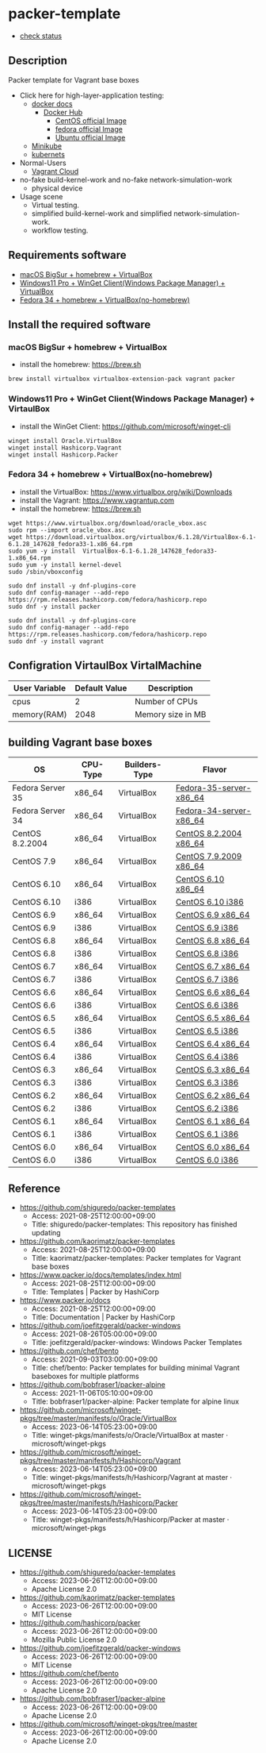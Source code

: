 # packer-template

* [check status](check_status.md)

## Description

Packer template for Vagrant base boxes

* Click here for high-layer-application testing:
  * [docker docs](https://docs.docker.com)
    * [Docker Hub](https://hub.docker.com/search?q=&type=image)
      * [CentOS official Image](https://hub.docker.com/_/centos)
      * [fedora official Image](https://hub.docker.com/_/fedora)
      * [Ubuntu official Image](https://hub.docker.com/_/ubuntu)
  * [Minikube](https://kubernetes.io/docs/tutorials/hello-minikube/)
  * [kubernets](https://kubernetes.io)
* Normal-Users
  * [Vagrant Cloud](https://app.vagrantup.com/boxes/search)
* no-fake build-kernel-work and no-fake network-simulation-work
  * physical device 
* Usage scene
  * Virtual testing.
  * simplified build-kernel-work and simplified network-simulation-work.
  * workflow testing.

## Requirements software

* [macOS BigSur + homebrew + VirtualBox](https://github.com/UmedaTakefumi/packer-templates#macos-bigsur--homebrew--virtualbox)
* [Windows11 Pro + WinGet Client(Windows Package Manager) + VirtualBox](https://github.com/UmedaTakefumi/packer-templates#windows11-pro--winget-clientwindows-package-manager--virtaulbox)
* [Fedora 34 + homebrew + VirtualBox(no-homebrew)](https://github.com/UmedaTakefumi/packer-templates#fedora-34--homebrew--virtualboxno-homebrew)



## Install the required software

### macOS BigSur + homebrew + VirtualBox

* install the homebrew: https://brew.sh

```
brew install virtualbox virtualbox-extension-pack vagrant packer
```

### Windows11 Pro + WinGet Client(Windows Package Manager) + VirtaulBox

* install the WinGet Client: https://github.com/microsoft/winget-cli

```
winget install Oracle.VirtualBox
winget install Hashicorp.Vagrant
winget install Hashicorp.Packer
```

### Fedora 34 + homebrew + VirtualBox(no-homebrew)

* install the VirtualBox: https://www.virtualbox.org/wiki/Downloads
* install the Vagrant: https://www.vagrantup.com
* install the homebrew: https://brew.sh

```
wget https://www.virtualbox.org/download/oracle_vbox.asc
sudo rpm --import oracle_vbox.asc
wget https://download.virtualbox.org/virtualbox/6.1.28/VirtualBox-6.1-6.1.28_147628_fedora33-1.x86_64.rpm
sudo yum -y install  VirtualBox-6.1-6.1.28_147628_fedora33-1.x86_64.rpm
sudo yum -y install kernel-devel
sudo /sbin/vboxconfig

sudo dnf install -y dnf-plugins-core
sudo dnf config-manager --add-repo https://rpm.releases.hashicorp.com/fedora/hashicorp.repo
sudo dnf -y install packer

sudo dnf install -y dnf-plugins-core
sudo dnf config-manager --add-repo https://rpm.releases.hashicorp.com/fedora/hashicorp.repo
sudo dnf -y install vagrant
```

## Configration VirtaulBox VirtalMachine

User Variable       | Default Value | Description
--------------------|---------------|----------------------------------------------------------------------------------------
cpus                | 2             | Number of CPUs
memory(RAM)         | 2048          | Memory size in MB

## building Vagrant base boxes

| OS               | CPU-Type | Builders-Type | Flavor                                             |
| ---------------- | -------- | ------------- | -------------------------------------------------- |
| Fedora Server 35 | x86_64   | VirtualBox    | [Fedora-35-server-x86_64](flavor/fedora-35-server-x86_64) |
| Fedora Server 34 | x86_64   | VirtualBox    | [Fedora-34-server-x86_64](flavor/fedora-34-server-x86_64) |
| CentOS 8.2.2004  | x86_64   | VirtualBox    | [CentOS 8.2.2004 x86_64](flavor/centos-8.2.2004-x86_64)   |
| CentOS 7.9       | x86_64   | VirtualBox    | [CentOS 7.9.2009 x86_64](flavor/centos-7.9.2009-x86_64)   |
| CentOS 6.10      | x86_64   | VirtualBox    | [CentOS 6.10 x86_64](flavor/centos-6.10-x86_64)           |
| CentOS 6.10      | i386     | VirtualBox    | [CentOS 6.10 i386](flavor/centos-6.10-i386)               |
| CentOS 6.9       | x86_64   | VirtualBox    | [CentOS 6.9 x86_64](flavor/centos-6.9-x86_64)             |
| CentOS 6.9       | i386     | VirtualBox    | [CentOS 6.9 i386](flavor/centos-6.9-i386)                 |
| CentOS 6.8       | x86_64   | VirtualBox    | [CentOS 6.8 x86_64](flavor/centos-6.8-x86_64)             |
| CentOS 6.8       | i386     | VirtualBox    | [CentOS 6.8 i386](flavor/centos-6.8-i386)                 |
| CentOS 6.7       | x86_64   | VirtualBox    | [CentOS 6.7 x86_64](flavor/centos-6.7-x86_64)             |
| CentOS 6.7       | i386     | VirtualBox    | [CentOS 6.7 i386](flavor/centos-6.7-i386)                 |
| CentOS 6.6       | x86_64   | VirtualBox    | [CentOS 6.6 x86_64](flavor/centos-6.6-x86_64)             |
| CentOS 6.6       | i386     | VirtualBox    | [CentOS 6.6 i386](flavor/centos-6.6-i386)                 |
| CentOS 6.5       | x86_64   | VirtualBox    | [CentOS 6.5 x86_64](flavor/centos-6.5-x86_64)             |
| CentOS 6.5       | i386     | VirtualBox    | [CentOS 6.5 i386](flavor/centos-6.5-i386)                 |
| CentOS 6.4       | x86_64   | VirtualBox    | [CentOS 6.4 x86_64](flavor/centos-6.4-x86_64)             |
| CentOS 6.4       | i386     | VirtualBox    | [CentOS 6.4 i386](flavor/centos-6.4-i386)                 |
| CentOS 6.3       | x86_64   | VirtualBox    | [CentOS 6.3 x86_64](flavor/centos-6.3-x86_64)             |
| CentOS 6.3       | i386     | VirtualBox    | [CentOS 6.3 i386](flavor/centos-6.3-i386)                 |
| CentOS 6.2       | x86_64   | VirtualBox    | [CentOS 6.2 x86_64](flavor/centos-6.2-x86_64)             |
| CentOS 6.2       | i386     | VirtualBox    | [CentOS 6.2 i386](flavor/centos-6.2-i386)                 |
| CentOS 6.1       | x86_64   | VirtualBox    | [CentOS 6.1 x86_64](flavor/centos-6.1-x86_64)             |
| CentOS 6.1       | i386     | VirtualBox    | [CentOS 6.1 i386](flavor/centos-6.1-i386)                 |
| CentOS 6.0       | x86_64   | VirtualBox    | [CentOS 6.0 x86_64](flavor/centos-6.0-x86_64)             |
| CentOS 6.0       | i386     | VirtualBox    | [CentOS 6.0 i386](flavor/centos-6.0-i386)                 |

## Reference

* https://github.com/shiguredo/packer-templates
  * Access: 2021-08-25T12:00:00+09:00
  * Title: shiguredo/packer-templates: This repository has finished updating
* https://github.com/kaorimatz/packer-templates
  * Access: 2021-08-25T12:00:00+09:00
  * Title: kaorimatz/packer-templates: Packer templates for Vagrant base boxes
* https://www.packer.io/docs/templates/index.html
  * Access: 2021-08-25T12:00:00+09:00
  * Title: Templates | Packer by HashiCorp
* https://www.packer.io/docs
  * Access: 2021-08-25T12:00:00+09:00
  * Title: Documentation | Packer by HashiCorp
* https://github.com/joefitzgerald/packer-windows
  * Access: 2021-08-26T05:00:00+09:00
  * Title: joefitzgerald/packer-windows: Windows Packer Templates
* https://github.com/chef/bento
  * Access: 2021-09-03T03:00:00+09:00
  * Title: chef/bento: Packer templates for building minimal Vagrant baseboxes for multiple platforms
* https://github.com/bobfraser1/packer-alpine
  * Access: 2021-11-06T05:10:00+09:00
  * Title: bobfraser1/packer-alpine: Packer template for alpine linux
* https://github.com/microsoft/winget-pkgs/tree/master/manifests/o/Oracle/VirtualBox
  * Access: 2023-06-14T05:23:00+09:00
  * Title: winget-pkgs/manifests/o/Oracle/VirtualBox at master · microsoft/winget-pkgs
* https://github.com/microsoft/winget-pkgs/tree/master/manifests/h/Hashicorp/Vagrant
  * Access: 2023-06-14T05:23:00+09:00
  * Title: winget-pkgs/manifests/h/Hashicorp/Vagrant at master · microsoft/winget-pkgs
* https://github.com/microsoft/winget-pkgs/tree/master/manifests/h/Hashicorp/Packer
  * Access: 2023-06-14T05:23:00+09:00
  * Title: winget-pkgs/manifests/h/Hashicorp/Packer at master · microsoft/winget-pkgs

## LICENSE

* https://github.com/shiguredo/packer-templates
  * Access: 2023-06-26T12:00:00+09:00
  * Apache License 2.0
* https://github.com/kaorimatz/packer-templates
  * Access: 2023-06-26T12:00:00+09:00
  * MIT License
* https://github.com/hashicorp/packer
  * Access: 2023-06-26T12:00:00+09:00
  * Mozilla Public License 2.0
* https://github.com/joefitzgerald/packer-windows
  * Access: 2023-06-26T12:00:00+09:00
  * MIT License
* https://github.com/chef/bento
  * Access: 2023-06-26T12:00:00+09:00
  * Apache License 2.0
* https://github.com/bobfraser1/packer-alpine    
  * Access: 2023-06-26T12:00:00+09:00
  * Apache License 2.0
* https://github.com/microsoft/winget-pkgs/tree/master
  * Access: 2023-06-26T12:00:00+09:00
  * Apache License 2.0
